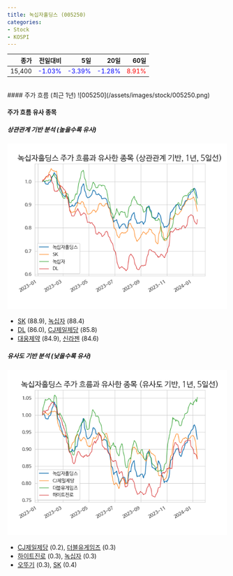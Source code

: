 ```yaml
---
title: 녹십자홀딩스 (005250)
categories:
- Stock
- KOSPI
---
```


|종가|전일대비|5일|20일|60일|
|---:|-------:|--:|---:|---:|
|15,400|<span style="color: blue">-1.03%</span>|<span style="color: blue">-3.39%</span>|<span style="color: blue">-1.28%</span>|<span style="color: red">8.91%</span>|

<!-- more -->
<br>
#### 주가 흐름 (최근 1년)
![005250](/assets/images/stock/005250.png)


#### 주가 흐름 유사 종목


##### 상관관계 기반 분석 (높을수록 유사)
![005250](/assets/images/stock/005250_corr.png)
- [SK](/034730/) (88.9), [녹십자](/006280/) (88.4)
- [DL](/000210/) (86.0), [CJ제일제당](/097950/) (85.8)
- [대웅제약](/069620/) (84.9), [신라젠](/215600/) (84.6)


##### 유사도 기반 분석 (낮을수록 유사)	
![005250](/assets/images/stock/005250_sim.png)
- [CJ제일제당](/097950/) (0.2), [더블유게임즈](/192080/) (0.3)
- [하이트진로](/000080/) (0.3), [녹십자](/006280/) (0.3)
- [오뚜기](/007310/) (0.3), [SK](/034730/) (0.4)